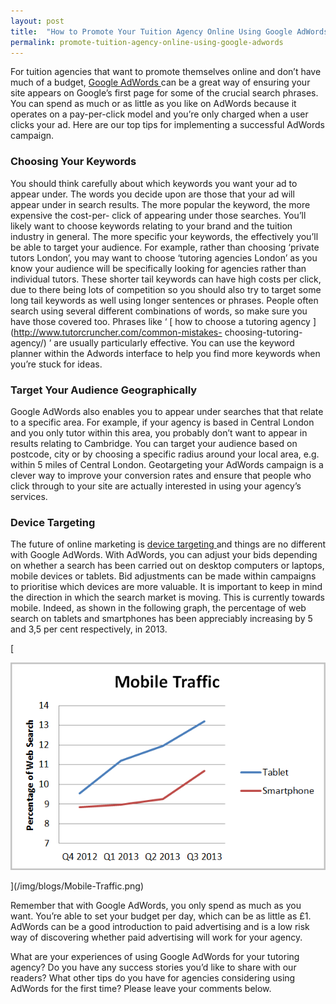 ```yaml
---
layout: post
title:  "How to Promote Your Tuition Agency Online Using Google AdWords"
permalink: promote-tuition-agency-online-using-google-adwords
---
```

For tuition agencies that want to promote themselves online and don’t have
much of a budget, [ Google AdWords
](http://support.google.com/adwords/bin/answer.py?hl=en&answer=1704410) can be
a great way of ensuring your site appears on Google’s first page for some of
the crucial search phrases. You can spend as much or as little as you like on
AdWords because it operates on a pay-per-click model and you’re only charged
when a user clicks your ad. Here are our top tips for implementing a
successful AdWords campaign.

### Choosing Your Keywords

You should think carefully about which keywords you want your ad to appear
under. The words you decide upon are those that your ad will appear under in
search results. The more popular the keyword, the more expensive the cost-per-
click of appearing under those searches. You’ll likely want to choose keywords
relating to your brand and the tuition industry in general. The more specific
your keywords, the effectively you’ll be able to target your audience. For
example, rather than choosing ‘private tutors London’, you may want to choose
‘tutoring agencies London’ as you know your audience will be specifically
looking for agencies rather than individual tutors. These shorter tail
keywords can have high costs per click, due to there being lots of competition
so you should also try to target some long tail keywords as well using longer
sentences or phrases. People often search using several different combinations
of words, so make sure you have those covered too. Phrases like ‘ [ how to
choose a tutoring agency ](http://www.tutorcruncher.com/common-mistakes-
choosing-tutoring-agency/) ’ are usually particularly effective. You can use
the keyword planner within the Adwords interface to help you find more
keywords when you’re stuck for ideas.

### Target Your Audience Geographically

Google AdWords also enables you to appear under searches that that relate to a
specific area. For example, if your agency is based in Central London and you
only tutor within this area, you probably don’t want to appear in results
relating to Cambridge. You can target your audience based on postcode, city or
by choosing a specific radius around your local area, e.g. within 5 miles of
Central London. Geotargeting your AdWords campaign is a clever way to improve
your conversion rates and ensure that people who click through to your site
are actually interested in using your agency’s services.

### Device Targeting

The future of online marketing is [ device targeting
](http://www.tutorcruncher.com/features/mobile-app/) and things are no
different with Google AdWords. With AdWords, you can adjust your bids
depending on whether a search has been carried out on desktop computers or
laptops, mobile devices or tablets. Bid adjustments can be made within
campaigns to prioritise which devices are more valuable. It is important to
keep in mind the direction in which the search market is moving. This is
currently towards mobile. Indeed, as shown in the following graph, the
percentage of web search on tablets and smartphones has been appreciably
increasing by 5 and 3,5 per cent respectively, in 2013.

[

<div class="img-holder full-width">
   <img src="/img/blogs/Mobile-Traffic.png" alt-text="Mobile Traffic"/>
</div>

](/img/blogs/Mobile-Traffic.png)  

Remember that with Google AdWords, you only spend as much as you want. You’re
able to set your budget per day, which can be as little as £1. AdWords can be
a good introduction to paid advertising and is a low risk way of discovering
whether paid advertising will work for your agency.

What are your experiences of using Google AdWords for your tutoring agency? Do
you have any success stories you’d like to share with our readers? What other
tips do you have for agencies considering using AdWords for the first time?
Please leave your comments below.
